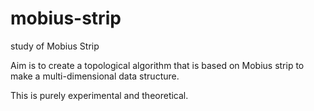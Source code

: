# mobius-strip
study of Mobius Strip

Aim is to create a topological algorithm that is based on Mobius strip to make a multi-dimensional data structure.

This is purely experimental and theoretical.
